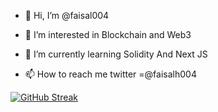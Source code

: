 - 👋 Hi, I’m @faisal004
- 👀 I’m interested in Blockchain and Web3
- 🌱 I’m currently learning Solidity And Next JS

- 📫 How to reach me twitter =@faisalh004 



[![GitHub Streak](https://streak-stats.demolab.com/?user=Faisal004&theme=dark)](https://git.io/streak-stats)


<!---
faisal004/faisal004 is a ✨ special ✨ repository because its `README.md` (this file) appears on your GitHub profile.
You can click the Preview link to take a look at your changes.
--->

